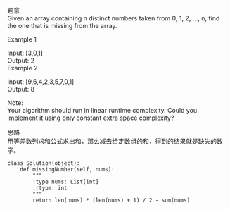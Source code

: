 题意  
Given an array containing n distinct numbers taken from 0, 1, 2, ..., n, find the one that is missing from the array.

Example 1

Input: [3,0,1]  
Output: 2  
Example 2

Input: [9,6,4,2,3,5,7,0,1]  
Output: 8

Note:  
Your algorithm should run in linear runtime complexity. Could you implement it using only constant extra space complexity?

思路  
用等差数列求和公式求出和，那么减去给定数组的和，得到的结果就是缺失的数字。

```
class Solution(object):
    def missingNumber(self, nums):
        """
        :type nums: List[int]
        :rtype: int
        """
        return len(nums) * (len(nums) + 1) / 2 - sum(nums)
```
